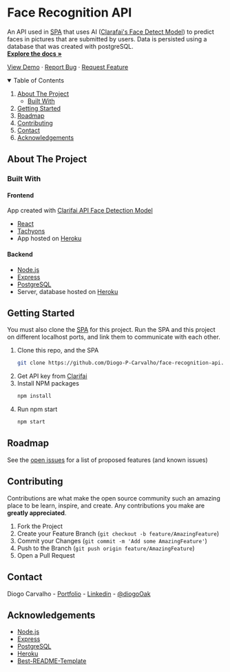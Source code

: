 # Face Recognition API

An API used in [SPA](https://github.com/Diogo-P-Carvalho/face-recognition-spa) that uses AI ([Clarafai's Face Detect Model](https://www.clarifai.com/models/ai-face-detection)) to predict faces in pictures that are submitted by users. Data is persisted using a database that was created with postgreSQL.
<br>
<a href="https://github.com/Diogo-P-Carvalho/face-recognition-api/blob/main/README.md"><strong>Explore the docs »</strong></a>

<a href="https://smartfacedetectionapp.herokuapp.com/">View Demo</a>
·
<a href="https://github.com/Diogo-P-Carvalho/face-recognition-api/issues">Report Bug</a>
·
<a href="https://github.com/Diogo-P-Carvalho/face-recognition-api/issues">Request Feature</a>

<!-- TABLE OF CONTENTS -->
<details open="open">
  <summary>Table of Contents</summary>
  <ol>
    <li>
      <a href="#about-the-project">About The Project</a>
      <ul>
        <li><a href="#built-with">Built With</a></li>
      </ul>
    </li>    
    <li>
      <a href="#getting-started">Getting Started</a>      
    </li>
    <li><a href="#roadmap">Roadmap</a></li>
    <li><a href="#contributing">Contributing</a></li>
    <li><a href="#contact">Contact</a></li>
    <li><a href="#acknowledgements">Acknowledgements</a></li>
  </ol>
</details>

<!-- ABOUT THE PROJECT -->

## About The Project

### Built With

#### Frontend

App created with [Clarifai API Face Detection Model](https://www.clarifai.com/models/ai-face-detection)

-   [React](https://reactjs.org/)
-   [Tachyons](https://tachyons.io/)
-   App hosted on [Heroku](https://www.heroku.com)

#### Backend

-   [Node.js](https://nodejs.org)
-   [Express](https://www.expressjs.com)
-   [PostgreSQL](https://www.postgresql.org)
-   Server, database hosted on [Heroku](https://www.heroku.com)

<!-- GETTING STARTED -->

## Getting Started

You must also clone the [SPA](https://github.com/Diogo-P-Carvalho/face-recognition-spa) for this project.
Run the SPA and this project on different localhost ports, and link them to communicate with each other.

1. Clone this repo, and the SPA
    ```sh
    git clone https://github.com/Diogo-P-Carvalho/face-recognition-api.git
    ```
2. Get API key from [Clarifai](https://www.clarifai.com)
3. Install NPM packages
    ```sh
    npm install
    ```
4. Run npm start
    ```sh
    npm start
    ```

<!-- ROADMAP -->

## Roadmap

See the [open issues](https://github.com/Diogo-P-Carvalho/face-recognition-api/issues) for a list of proposed features (and known issues)

<!-- CONTRIBUTING -->

## Contributing

Contributions are what make the open source community such an amazing place to be learn, inspire, and create. Any contributions you make are **greatly appreciated**.

1. Fork the Project
2. Create your Feature Branch (`git checkout -b feature/AmazingFeature`)
3. Commit your Changes (`git commit -m 'Add some AmazingFeature'`)
4. Push to the Branch (`git push origin feature/AmazingFeature`)
5. Open a Pull Request

<!--CONTACT -->

## Contact

Diogo Carvalho - [Portfolio](https://diogo-p-carvalho.github.io/portfolio/) - [Linkedin](www.linkedin.com/in/diogo-carvalho-83a96a14a) - [@diogoOak](https://twitter.com/diogoOak)

<!-- ACKNOWLEDGMENTS -->

## Acknowledgements

-   [Node.js](https://nodejs.org)
-   [Express](https://www.expressjs.com)
-   [PostgreSQL](https://www.postgresql.org)
-   [Heroku](https://www.heroku.com)
-   [Best-README-Template](https://github.com/othneildrew/Best-README-Template)
